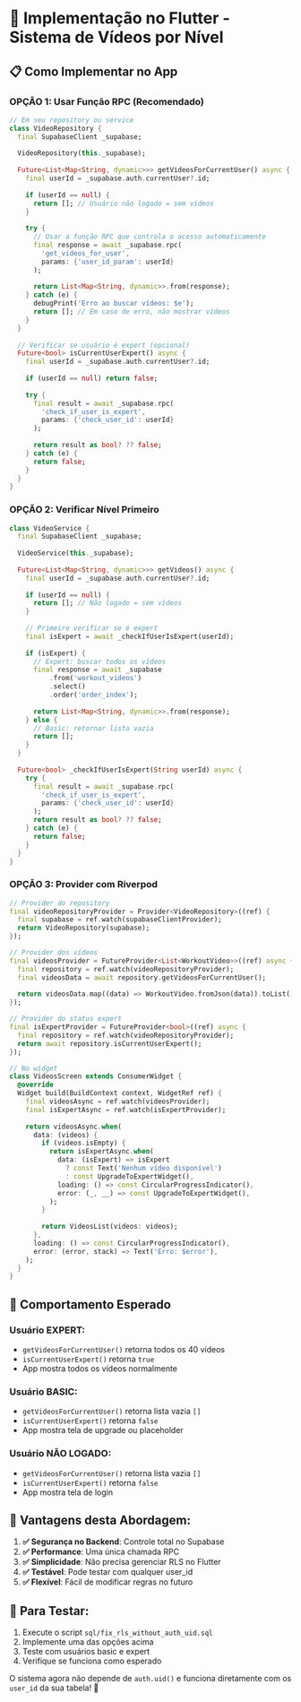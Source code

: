 # 🚀 Implementação no Flutter - Sistema de Vídeos por Nível

## 📋 **Como Implementar no App**

### **OPÇÃO 1: Usar Função RPC (Recomendado)**

```dart
// Em seu repository ou service
class VideoRepository {
  final SupabaseClient _supabase;
  
  VideoRepository(this._supabase);
  
  Future<List<Map<String, dynamic>>> getVideosForCurrentUser() async {
    final userId = _supabase.auth.currentUser?.id;
    
    if (userId == null) {
      return []; // Usuário não logado = sem vídeos
    }
    
    try {
      // Usar a função RPC que controla o acesso automaticamente
      final response = await _supabase.rpc(
        'get_videos_for_user',
        params: {'user_id_param': userId}
      );
      
      return List<Map<String, dynamic>>.from(response);
    } catch (e) {
      debugPrint('Erro ao buscar vídeos: $e');
      return []; // Em caso de erro, não mostrar vídeos
    }
  }
  
  // Verificar se usuário é expert (opcional)
  Future<bool> isCurrentUserExpert() async {
    final userId = _supabase.auth.currentUser?.id;
    
    if (userId == null) return false;
    
    try {
      final result = await _supabase.rpc(
        'check_if_user_is_expert',
        params: {'check_user_id': userId}
      );
      
      return result as bool? ?? false;
    } catch (e) {
      return false;
    }
  }
}
```

### **OPÇÃO 2: Verificar Nível Primeiro**

```dart
class VideoService {
  final SupabaseClient _supabase;
  
  VideoService(this._supabase);
  
  Future<List<Map<String, dynamic>>> getVideos() async {
    final userId = _supabase.auth.currentUser?.id;
    
    if (userId == null) {
      return []; // Não logado = sem vídeos
    }
    
    // Primeiro verificar se é expert
    final isExpert = await _checkIfUserIsExpert(userId);
    
    if (isExpert) {
      // Expert: buscar todos os vídeos
      final response = await _supabase
          .from('workout_videos')
          .select()
          .order('order_index');
      
      return List<Map<String, dynamic>>.from(response);
    } else {
      // Basic: retornar lista vazia
      return [];
    }
  }
  
  Future<bool> _checkIfUserIsExpert(String userId) async {
    try {
      final result = await _supabase.rpc(
        'check_if_user_is_expert',
        params: {'check_user_id': userId}
      );
      return result as bool? ?? false;
    } catch (e) {
      return false;
    }
  }
}
```

### **OPÇÃO 3: Provider com Riverpod**

```dart
// Provider do repository
final videoRepositoryProvider = Provider<VideoRepository>((ref) {
  final supabase = ref.watch(supabaseClientProvider);
  return VideoRepository(supabase);
});

// Provider dos vídeos
final videosProvider = FutureProvider<List<WorkoutVideo>>((ref) async {
  final repository = ref.watch(videoRepositoryProvider);
  final videosData = await repository.getVideosForCurrentUser();
  
  return videosData.map((data) => WorkoutVideo.fromJson(data)).toList();
});

// Provider do status expert
final isExpertProvider = FutureProvider<bool>((ref) async {
  final repository = ref.watch(videoRepositoryProvider);
  return await repository.isCurrentUserExpert();
});

// No widget
class VideosScreen extends ConsumerWidget {
  @override
  Widget build(BuildContext context, WidgetRef ref) {
    final videosAsync = ref.watch(videosProvider);
    final isExpertAsync = ref.watch(isExpertProvider);
    
    return videosAsync.when(
      data: (videos) {
        if (videos.isEmpty) {
          return isExpertAsync.when(
            data: (isExpert) => isExpert 
              ? const Text('Nenhum vídeo disponível')
              : const UpgradeToExpertWidget(),
            loading: () => const CircularProgressIndicator(),
            error: (_, __) => const UpgradeToExpertWidget(),
          );
        }
        
        return VideosList(videos: videos);
      },
      loading: () => const CircularProgressIndicator(),
      error: (error, stack) => Text('Erro: $error'),
    );
  }
}
```

## 🎯 **Comportamento Esperado**

### **Usuário EXPERT:**
- `getVideosForCurrentUser()` retorna todos os 40 vídeos
- `isCurrentUserExpert()` retorna `true`
- App mostra todos os vídeos normalmente

### **Usuário BASIC:**
- `getVideosForCurrentUser()` retorna lista vazia `[]`
- `isCurrentUserExpert()` retorna `false`
- App mostra tela de upgrade ou placeholder

### **Usuário NÃO LOGADO:**
- `getVideosForCurrentUser()` retorna lista vazia `[]`
- `isCurrentUserExpert()` retorna `false`
- App mostra tela de login

## 🔧 **Vantagens desta Abordagem:**

1. **✅ Segurança no Backend**: Controle total no Supabase
2. **✅ Performance**: Uma única chamada RPC
3. **✅ Simplicidade**: Não precisa gerenciar RLS no Flutter
4. **✅ Testável**: Pode testar com qualquer user_id
5. **✅ Flexível**: Fácil de modificar regras no futuro

## 🧪 **Para Testar:**

1. Execute o script `sql/fix_rls_without_auth_uid.sql`
2. Implemente uma das opções acima
3. Teste com usuários basic e expert
4. Verifique se funciona como esperado

O sistema agora não depende de `auth.uid()` e funciona diretamente com os `user_id` da sua tabela! 🎉 